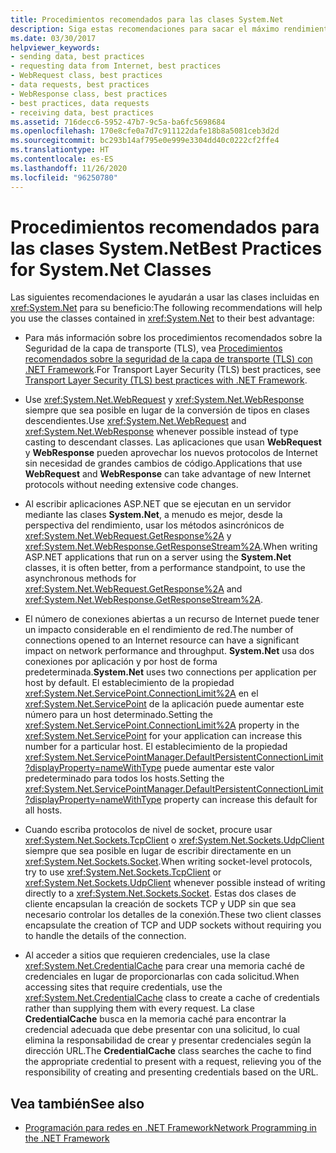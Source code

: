 ```yaml
---
title: Procedimientos recomendados para las clases System.Net
description: Siga estas recomendaciones para sacar el máximo rendimiento de las clases contenidas en System.Net en la programación de .NET Framework.
ms.date: 03/30/2017
helpviewer_keywords:
- sending data, best practices
- requesting data from Internet, best practices
- WebRequest class, best practices
- data requests, best practices
- WebResponse class, best practices
- best practices, data requests
- receiving data, best practices
ms.assetid: 716decc6-5952-47b7-9c5a-ba6fc5698684
ms.openlocfilehash: 170e8cfe0a7d7c911122dafe18b8a5081ceb3d2d
ms.sourcegitcommit: bc293b14af795e0e999e3304dd40c0222cf2ffe4
ms.translationtype: HT
ms.contentlocale: es-ES
ms.lasthandoff: 11/26/2020
ms.locfileid: "96250780"
---
```

# <a name="best-practices-for-systemnet-classes"></a><span data-ttu-id="17b79-103">Procedimientos recomendados para las clases System.Net</span><span class="sxs-lookup"><span data-stu-id="17b79-103">Best Practices for System.Net Classes</span></span>

<span data-ttu-id="17b79-104">Las siguientes recomendaciones le ayudarán a usar las clases incluidas en <xref:System.Net> para su beneficio:</span><span class="sxs-lookup"><span data-stu-id="17b79-104">The following recommendations will help you use the classes contained in <xref:System.Net> to their best advantage:</span></span>  
  
- <span data-ttu-id="17b79-105">Para más información sobre los procedimientos recomendados sobre la Seguridad de la capa de transporte (TLS), vea [Procedimientos recomendados sobre la seguridad de la capa de transporte (TLS) con .NET Framework](tls.md).</span><span class="sxs-lookup"><span data-stu-id="17b79-105">For Transport Layer Security (TLS) best practices, see [Transport Layer Security (TLS) best practices with .NET Framework](tls.md).</span></span>

- <span data-ttu-id="17b79-106">Use <xref:System.Net.WebRequest> y <xref:System.Net.WebResponse> siempre que sea posible en lugar de la conversión de tipos en clases descendientes.</span><span class="sxs-lookup"><span data-stu-id="17b79-106">Use <xref:System.Net.WebRequest> and <xref:System.Net.WebResponse> whenever possible instead of type casting to descendant classes.</span></span> <span data-ttu-id="17b79-107">Las aplicaciones que usan **WebRequest** y **WebResponse** pueden aprovechar los nuevos protocolos de Internet sin necesidad de grandes cambios de código.</span><span class="sxs-lookup"><span data-stu-id="17b79-107">Applications that use **WebRequest** and **WebResponse** can take advantage of new Internet protocols without needing extensive code changes.</span></span>  
  
- <span data-ttu-id="17b79-108">Al escribir aplicaciones ASP.NET que se ejecutan en un servidor mediante las clases **System.Net**, a menudo es mejor, desde la perspectiva del rendimiento, usar los métodos asincrónicos de <xref:System.Net.WebRequest.GetResponse%2A> y <xref:System.Net.WebResponse.GetResponseStream%2A>.</span><span class="sxs-lookup"><span data-stu-id="17b79-108">When writing ASP.NET applications that run on a server using the **System.Net** classes, it is often better, from a performance standpoint, to use the asynchronous methods for <xref:System.Net.WebRequest.GetResponse%2A> and <xref:System.Net.WebResponse.GetResponseStream%2A>.</span></span>  
  
- <span data-ttu-id="17b79-109">El número de conexiones abiertas a un recurso de Internet puede tener un impacto considerable en el rendimiento de red.</span><span class="sxs-lookup"><span data-stu-id="17b79-109">The number of connections opened to an Internet resource can have a significant impact on network performance and throughput.</span></span> <span data-ttu-id="17b79-110">**System.Net** usa dos conexiones por aplicación y por host de forma predeterminada.</span><span class="sxs-lookup"><span data-stu-id="17b79-110">**System.Net** uses two connections per application per host by default.</span></span> <span data-ttu-id="17b79-111">El establecimiento de la propiedad <xref:System.Net.ServicePoint.ConnectionLimit%2A> en el <xref:System.Net.ServicePoint> de la aplicación puede aumentar este número para un host determinado.</span><span class="sxs-lookup"><span data-stu-id="17b79-111">Setting the <xref:System.Net.ServicePoint.ConnectionLimit%2A> property in the <xref:System.Net.ServicePoint> for your application can increase this number for a particular host.</span></span> <span data-ttu-id="17b79-112">El establecimiento de la propiedad <xref:System.Net.ServicePointManager.DefaultPersistentConnectionLimit?displayProperty=nameWithType> puede aumentar este valor predeterminado para todos los hosts.</span><span class="sxs-lookup"><span data-stu-id="17b79-112">Setting the <xref:System.Net.ServicePointManager.DefaultPersistentConnectionLimit?displayProperty=nameWithType> property can increase this default for all hosts.</span></span>  
  
- <span data-ttu-id="17b79-113">Cuando escriba protocolos de nivel de socket, procure usar <xref:System.Net.Sockets.TcpClient> o <xref:System.Net.Sockets.UdpClient> siempre que sea posible en lugar de escribir directamente en un <xref:System.Net.Sockets.Socket>.</span><span class="sxs-lookup"><span data-stu-id="17b79-113">When writing socket-level protocols, try to use <xref:System.Net.Sockets.TcpClient> or <xref:System.Net.Sockets.UdpClient> whenever possible instead of writing directly to a <xref:System.Net.Sockets.Socket>.</span></span> <span data-ttu-id="17b79-114">Estas dos clases de cliente encapsulan la creación de sockets TCP y UDP sin que sea necesario controlar los detalles de la conexión.</span><span class="sxs-lookup"><span data-stu-id="17b79-114">These two client classes encapsulate the creation of TCP and UDP sockets without requiring you to handle the details of the connection.</span></span>  
  
- <span data-ttu-id="17b79-115">Al acceder a sitios que requieren credenciales, use la clase <xref:System.Net.CredentialCache> para crear una memoria caché de credenciales en lugar de proporcionarlas con cada solicitud.</span><span class="sxs-lookup"><span data-stu-id="17b79-115">When accessing sites that require credentials, use the <xref:System.Net.CredentialCache> class to create a cache of credentials rather than supplying them with every request.</span></span> <span data-ttu-id="17b79-116">La clase **CredentialCache** busca en la memoria caché para encontrar la credencial adecuada que debe presentar con una solicitud, lo cual elimina la responsabilidad de crear y presentar credenciales según la dirección URL.</span><span class="sxs-lookup"><span data-stu-id="17b79-116">The **CredentialCache** class searches the cache to find the appropriate credential to present with a request, relieving you of the responsibility of creating and presenting credentials based on the URL.</span></span>  
  
## <a name="see-also"></a><span data-ttu-id="17b79-117">Vea también</span><span class="sxs-lookup"><span data-stu-id="17b79-117">See also</span></span>

- [<span data-ttu-id="17b79-118">Programación para redes en .NET Framework</span><span class="sxs-lookup"><span data-stu-id="17b79-118">Network Programming in the .NET Framework</span></span>](index.md)
